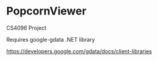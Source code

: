 # PopcornViewer
CS4096 Project

Requires google-gdata .NET library

https://developers.google.com/gdata/docs/client-libraries
